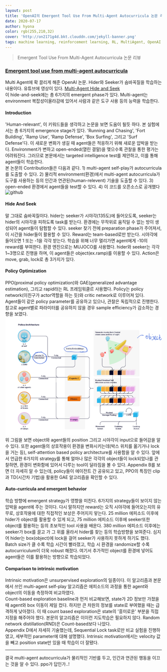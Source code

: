 ```yaml
---
layout: post
title: 'OpenAI의 Emergent Tool Use From Multi-Agent Autocurricula 논문 리뷰'
date: 2020-07-17
author: hyona
color: rgb(255,210,32)
cover: 'http://on2171g4d.bkt.clouddn.com/jekyll-banner.png'
tags: machine learning, reinforcement learning, RL, MultiAgent, OpenAI
---
```


> Emergent Tool Use From Multi-Agent Autocurricula 논문 리뷰

### [Emergent tool use from multi-agent autocurricula](https://arxiv.org/abs/1909.07528)
Multi Agent에 확 끌리게 해준 OpenAI 논문. Hider와 Seeker가 숨바꼭질을 학습하는 내용이다. 유튜브에 영상이 있다. [Multi-Agent Hide and Seek](https://www.youtube.com/watch?v=kopoLzvh5jY)   
 이 hide-and-seek에는 총 6가지의 emergent phase가 있다. Multi-agent는 environment 복잡성이올라감에 있어서 사람과 같은 도구 사용 등의 능력을 학습한다.

#### Introduction
'Human-relevant', 이 키워드들을 생각하고 논문을 보면 도움이 될듯 하다. 본 실험에서는 총 6가지의 emergence stage가 있다. 'Running and Chasing', 'Fort Building', 'Ramp Use', 'Ramp Defense', 'Box Surfing', 그리고 'Surf Defense'다. 이 새로운 변화가 생길 때 agent들은 적응하기 위해 새로운 압박을 받는다. Environment가 변하고 open-ended(열린 결말)을 맺으수록 관찰을 통한 평가는 어려워진다. 그러므로 본문에서는 targeted intelligence test를 제안하고, 이를 통해 agent들이 학습한다.   
본 논문의 Contribution들은 다음과 같다. 1) multi-agent self-play가 autocurricula를 도출할 수 있다. 2) 물리적 environment(환경)에서 multi-agent autocurricula가 도구를 사용하는 등의 인간과 연관된(human-relevent) 기술을 도출할 수 있다. 3)  open-ended 환경에서 agent들을 test할 수 있다. 4) 이 코드를 오픈소스로 공개했다![github](github.com/openai/multi-agent-emergence-environments.)

#### Hide And Seek
말 그대로 숨바꼭질이다. hider는 seeker가 시야각(135도)에 들어오도록, seeker는 hider의 시야각을 피하도록 task를 받는다. 환경에는 무작위로 움직일 수 없는 방이 생성되어 agent들이 탐험할 수 있다. seeker 찾기 전에 preparation phase가 주어져서, 이 시간을 hider들이 활용할 수 있다. Reward는 team-based로만 받는다. 시야각에 들어오면 1 또는 -1을 각각 받는다. 학습을 위해 너무 멀리가면 agent에게 -10의 reward를 부여한다. 환경 엔진으로는 MUJOCO를 사용했다. hider와 seeker는 각각 1~3명으로 진행을 하며, 이 agent들은 object(ex.ramp)를 이용할 수 있다. Action은 move, grab, lock로 총 3가지가 있다.   

#### Policy Optimization
PPO(proximal policy optimization)와 GAE(generalized advantage estimation), 그리고 rapid라는 RL 프레임워클르 사용했다. Policy는 policy network(이친구가 actor역할을 하는 듯)와 critic network로 이루어져 있다.   
Agent들이 같은 policy parameter를 공유하고 있으나, 관찰은 독립적으로 진행한다. 참고로 agent별로 파라미터를 공유하지 않을 경우 sample efficiency가 감소하는 경향을 보였다.
![algorithm](/img/hideandseek1.png)
위 그림을 보면 object와 agent들의 position 그리고 시야각이 input으로 들어감을 알 수 있다. 또한 agent들의 상호작용이 환경을 변화시키는데(박스 위치를 옮기거나 lock을 거는 등), self-attention based policy architecture를 사용함을 알 수 있다. 앞에서 언급한 6가지의 strategy를 통해 얼마나 많은 각각의 object들이 lock되었나를 관찰하면, 환경이 변화함에 있어서 다루는 tool이 달라짐을 볼 수 있다. Appendix B를 보면 더 자세히 알 수 있는데, policy들이 에이전트 간 공유되고 있고, PPO의 특징인 clip과  TD(시간차 기법)을 활용한 GAE 알고리즘을 확인할 수 있다.   


#### Auto-curricula and emergent behavior
학습 방향에 emergent strategy가 영향을 미친다. 6가지의 strategy들이 보이지 않는 압박을 agent에 주는 것이다. 다시 말하지만 reward는 오직 시야각에 들어오는지의 유무로, 상호작용에 대한 직접적인 보상은 주어지지 앟는다. 25 million 에피소드 이후에 hider가 object를 활용할 수 있게 되고, 75 million 에피소드 이후에 seeker또한 object를 활용하는 등의 초보적인 tool 사용을 배운다. 380 million 에피소드 이후에는 seeker가 box를 끌고 가 그 위를 올라서 hider를 찾는 등의 학습방향을 보여준다. 심지어 hider는 box(object)에 lock을 걸어 seeker가 사용하지 못하게 하기도 했다.   
Batch size가 클 수록 학습 시간이 빨라졌고, 학습 시 환경을 randomize할 수록 autocurriculum이 더욱 robust 해졌다. 여기서 추가적인 object를 환경에 넣어도 agent들은 이를 활용하는 방향으로 학습되었다.   


#### Comparison to intrinsic motivation
Intrinsic motivation은 unsurpervised exploration의 일종이다. 이 알고리즘과 본문에서 쓰인 multi-agent self-play 알고리즘은 에피소드의 과정을 통한 agent와 object의 이동을 측정하여 비교하였다.   
Count-based exploration baseline과 먼저 비교해보면, state가 2D 정보만 가졌을 때 agent와 box 이동이 제일 컸다. 하지만 큰 차원의 정보를 state로 부여했을 때는 급격하게 낮아졌다. 이 때 count based exploration은 state의 '흥미로운' 부분을 직접 지정을 해주어야 했다. 본문의 알고리즘은 이이런 지도학습은 필요하지 않다. Random network distillation(RND)은 Count-based보다 나았다.   
Appendix D에서 자세히 기술했는데, Sequential Lock task로만 비교 실험을 진행하였고, 세부적인 parameter에 대해 설명했다. Intrinsic motivation에서는 velocity 값을 빼고 position state만 있을 때 학습이 더 잘됐다.

<hr>
결국 multi-agent autocurricula가 물리적인 기반를 두고, 인간과 연관된 행동을 이끄는 것을 알 수 있다. ppo가 답인가..!
